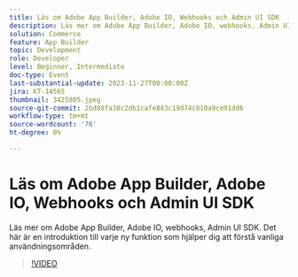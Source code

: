 ```yaml
---
title: Läs om Adobe App Builder, Adobe IO, Webhooks och Admin UI SDK
description: Läs mer om Adobe App Builder, Adobe IO, webhooks, Admin UI SDK.  Det här är en introduktion till varje ny funktion som hjälper dig att förstå vanliga användningsområden.
solution: Commerce
feature: App Builder
topic: Development
role: Developer
level: Beginner, Intermediate
doc-type: Event
last-substantial-update: 2023-11-27T00:00:00Z
jira: KT-14565
thumbnail: 3425805.jpeg
source-git-commit: 2bd88fa38c2db1cafe843c19d74c810a9ce91dd6
workflow-type: tm+mt
source-wordcount: '76'
ht-degree: 0%

---
```



# Läs om Adobe App Builder, Adobe IO, Webhooks och Admin UI SDK

Läs mer om Adobe App Builder, Adobe IO, webhooks, Admin UI SDK.  Det här är en introduktion till varje ny funktion som hjälper dig att förstå vanliga användningsområden.

>[!VIDEO](https://video.tv.adobe.com/v/3425805/?learn=on)
